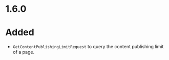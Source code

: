 # 1.6.0

# Added

-   `GetContentPublishingLimitRequest` to query the content publishing limit of a page.
